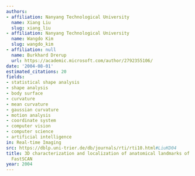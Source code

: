 ```yaml
---
authors:
- affiliation: Nanyang Technological University
  name: Xiang Liu
  slug: xiang_liu
- affiliation: Nanyang Technological University
  name: Wangdo Kim
  slug: wangdo_kim
- affiliation: null
  name: Burkhard Drerup
  url: https://academic.microsoft.com/author/2792355106/
date: '2004-08-01'
estimated_citations: 20
fields:
- statistical shape analysis
- shape analysis
- body surface
- curvature
- mean curvature
- gaussian curvature
- motion analysis
- coordinate system
- computer vision
- computer science
- artificial intelligence
in: Real-time Imaging
src: https://dblp.uni-trier.de/db/journals/rti/rti10.html#LiuKD04
title: 3D characterization and localization of anatomical landmarks of the foot by
  FastSCAN
year: 2004
---
```

